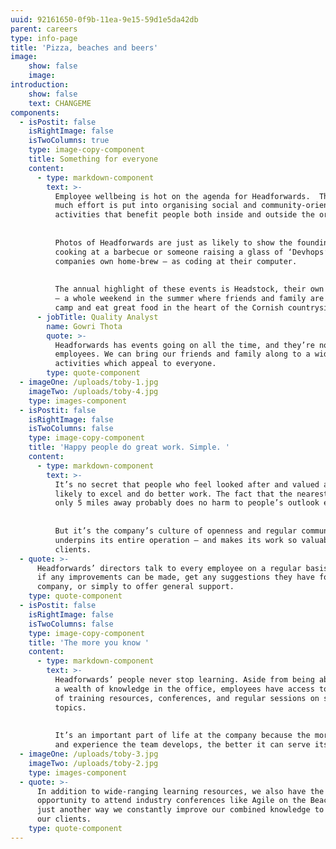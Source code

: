 ```yaml
---
uuid: 92161650-0f9b-11ea-9e15-59d1e5da42db
parent: careers
type: info-page
title: 'Pizza, beaches and beers'
image:
    show: false
    image:
introduction:
    show: false
    text: CHANGEME
components:
  - isPostit: false
    isRightImage: false
    isTwoColumns: true
    type: image-copy-component
    title: Something for everyone
    content:
      - type: markdown-component
        text: >-
          Employee wellbeing is hot on the agenda for Headforwards.  That’s why so
          much effort is put into organising social and community-orientated
          activities that benefit people both inside and outside the organisation. 
    
    
          Photos of Headforwards are just as likely to show the founding partners
          cooking at a barbecue or someone raising a glass of ‘Devhops’ – the
          companies own home-brew – as coding at their computer.
    
    
          The annual highlight of these events is Headstock, their own mini-festival
          – a whole weekend in the summer where friends and family are invited to
          camp and eat great food in the heart of the Cornish countryside.
      - jobTitle: Quality Analyst
        name: Gowri Thota
        quote: >-
          Headforwards has events going on all the time, and they’re not just for
          employees. We can bring our friends and family along to a wide range of
          activities which appeal to everyone.
        type: quote-component
  - imageOne: /uploads/toby-1.jpg
    imageTwo: /uploads/toby-4.jpg
    type: images-component
  - isPostit: false
    isRightImage: false
    isTwoColumns: false
    type: image-copy-component
    title: 'Happy people do great work. Simple. '
    content:
      - type: markdown-component
        text: >-
          It’s no secret that people who feel looked after and valued are more
          likely to excel and do better work. The fact that the nearest beach is
          only 5 miles away probably does no harm to people’s outlook either.
    
    
          But it’s the company’s culture of openness and regular communication that
          underpins its entire operation – and makes its work so valuable to
          clients.
  - quote: >-
      Headforwards’ directors talk to every employee on a regular basis to check
      if any improvements can be made, get any suggestions they have for the
      company, or simply to offer general support.
    type: quote-component
  - isPostit: false
    isRightImage: false
    isTwoColumns: false
    type: image-copy-component
    title: 'The more you know '
    content:
      - type: markdown-component
        text: >-
          Headforwards’ people never stop learning. Aside from being able to draw on
          a wealth of knowledge in the office, employees have access to a wide range
          of training resources, conferences, and regular sessions on specific
          topics. 
    
    
          It’s an important part of life at the company because the more knowledge
          and experience the team develops, the better it can serve its clients.
  - imageOne: /uploads/toby-3.jpg
    imageTwo: /uploads/toby-2.jpg
    type: images-component
  - quote: >-
      In addition to wide-ranging learning resources, we also have the
      opportunity to attend industry conferences like Agile on the Beach. It’s
      just another way we constantly improve our combined knowledge to benefit
      our clients.
    type: quote-component
---
```


